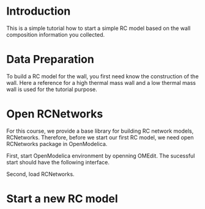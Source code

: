 # Introduction
This is a simple tutorial how to start a simple RC model based on the wall composition information you collected.

# Data Preparation
To build a RC model for the wall, you first need know the construction of the wall. Here a reference for a high thermal mass wall and a low thermal mass wall is used for the tutorial purpose.

# Open RCNetworks
For this course, we provide a base library for building RC network models, RCNetworks. 
Therefore, before we start our first RC model, we need open RCNetworks package in OpenModelica.

First, start OpenModelica environment by openning OMEdit. The sucessful start should have the following interface.

Second, load RCNetworks. 


# Start a new RC model
